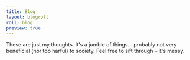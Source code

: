 ```yaml
---
title: Blog
layout: blogroll
roll: blog
preview: true
---
```


These are just my thoughts. It's a jumble of things... probably not very beneficial (nor too harful) to society. Feel free to sift through &ndash; it's messy.
